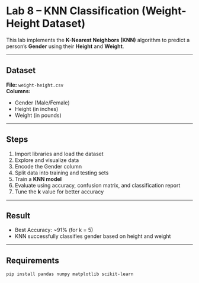 #  Lab 8 – KNN Classification (Weight-Height Dataset)

This lab implements the **K-Nearest Neighbors (KNN)** algorithm to predict a person’s **Gender** using their **Height** and **Weight**.

---

##  Dataset
**File:** `weight-height.csv`  
**Columns:**  
- Gender (Male/Female)  
- Height (in inches)  
- Weight (in pounds)

---

##  Steps
1. Import libraries and load the dataset  
2. Explore and visualize data  
3. Encode the Gender column  
4. Split data into training and testing sets  
5. Train a **KNN model**  
6. Evaluate using accuracy, confusion matrix, and classification report  
7. Tune the **k** value for better accuracy  

---

##  Result
- Best Accuracy: ~91% (for k = 5)  
- KNN successfully classifies gender based on height and weight  

---

##  Requirements
```bash
pip install pandas numpy matplotlib scikit-learn
